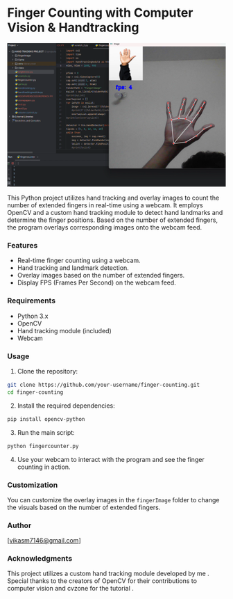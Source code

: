 # Finger Counting with Computer Vision & Handtracking

![finger counter](fingercounter.png)


This Python project utilizes hand tracking and overlay images to count the number of extended fingers in real-time using a webcam. It employs OpenCV and a custom hand tracking module to detect hand landmarks and determine the finger positions. Based on the number of extended fingers, the program overlays corresponding images onto the webcam feed.

### Features

- Real-time finger counting using a webcam.
- Hand tracking and landmark detection.
- Overlay images based on the number of extended fingers.
- Display FPS (Frames Per Second) on the webcam feed.

### Requirements

- Python 3.x
- OpenCV
- Hand tracking module (included)
- Webcam

### Usage

1. Clone the repository:

```bash
git clone https://github.com/your-username/finger-counting.git
cd finger-counting
```

2. Install the required dependencies:

```bash
pip install opencv-python
```

3. Run the main script:

```bash
python fingercounter.py
```

4. Use your webcam to interact with the program and see the finger counting in action.

### Customization

You can customize the overlay images in the `fingerImage` folder to change the visuals based on the number of extended fingers.

### Author

[vikasm7146@gmail.com]

### Acknowledgments

This project utilizes a custom hand tracking module developed by me . Special thanks to the creators of OpenCV for their contributions to computer vision and cvzone for the tutorial .

